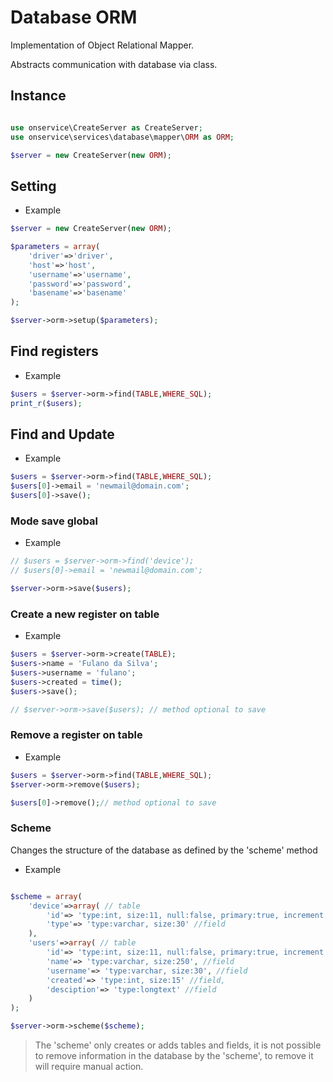 # Database ORM
Implementation of Object Relational Mapper.

Abstracts communication with database via class.

## Instance 

```php

use onservice\CreateServer as CreateServer;
use onservice\services\database\mapper\ORM as ORM;

$server = new CreateServer(new ORM);
```

## Setting 

- Example

```php
$server = new CreateServer(new ORM);

$parameters = array(
	'driver'=>'driver',
	'host'=>'host',
	'username'=>'username',
	'password'=>'password',
	'basename'=>'basename'
);

$server->orm->setup($parameters);
```


## Find registers

- Example

```php
$users = $server->orm->find(TABLE,WHERE_SQL);
print_r($users);
```


## Find and Update

- Example

```php
$users = $server->orm->find(TABLE,WHERE_SQL);
$users[0]->email = 'newmail@domain.com';
$users[0]->save();
```

### Mode save global

- Example
```php
// $users = $server->orm->find('device');
// $users[0]->email = 'newmail@domain.com';

$server->orm->save($users);
```

### Create a new register on table

- Example

```php
$users = $server->orm->create(TABLE);
$users->name = 'Fulano da Silva';
$users->username = 'fulano';
$users->created = time();
$users->save();

// $server->orm->save($users); // method optional to save
```


### Remove a register on table

- Example

```php
$users = $server->orm->find(TABLE,WHERE_SQL);
$server->orm->remove($users); 

$users[0]->remove();// method optional to save
```




### Scheme
Changes the structure of the database as defined by the 'scheme' method

- Example

```php

$scheme = array(
	'device'=>array( // table
		'id'=> 'type:int, size:11, null:false, primary:true, increment:true', //field
		'type'=> 'type:varchar, size:30' //field
	),
	'users'=>array( // table
		'id'=> 'type:int, size:11, null:false, primary:true, increment:true', //field
		'name'=> 'type:varchar, size:250', //field
		'username'=> 'type:varchar, size:30', //field
		'created'=> 'type:int, size:15' //field,
		'desciption'=> 'type:longtext' //field
	)
);

$server->orm->scheme($scheme);

```

> The 'scheme' only creates or adds tables and fields, it is not possible to remove information in the database by the 'scheme', to remove it will require manual action.